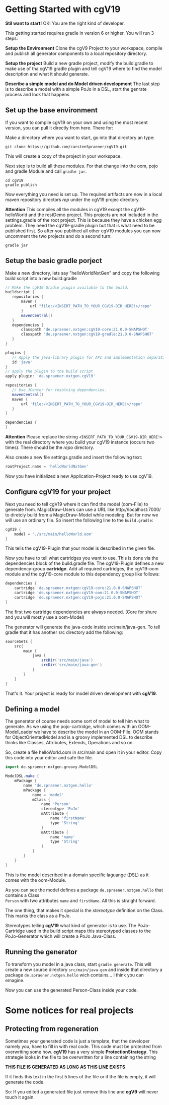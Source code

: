 # Getting Started with cgV19

__Stil want to start!__ OK! You are the right kind of developer.

This getting started requires gradle in version 6 or higher. You will run 3 steps:

__Setup the Environment__ Clone the cgV9 Project to your workspace, compile and publish all generator 
components to a local repository directory.

__Setup the project__ Build a new gradle project, modify the build.gradle to make use of tha cgV19
gradle plugin and tell cgV19 where to find the model description and what it should generate.

__Describe a simple model and do Model driven development__ The last step is to describe a model
with a simple PoJo in a DSL, start the genrate process and look that happens 

## Set up the base environment
If you want to compile cgV19 on your own and using the most recent version, you can
pull it directly from here. There for:

Make a directory where you want to start, go into that directory an type:
```
git clone https://github.com/carstenSpraener/cgV19.git
```

This will create a copy of the project in your workspace.

Next step is to build all these modules. For that change into the oom, pojo and
gradle Module and call `gradle jar`.

```
cd cgV19
gradle publish
```

Now everything you need is set up. The required artifacts are now
in a local maven repository directors _rep_ under the cgV19 projec
directory.

__Attention__
This compiles all the modules in cgV19 except the cgV19-helloWorld and the restDemo project. This projects
are not included in the settings.gradle of the root project. This is because they have a chicken egg problem.
They need the cgV19-gradle plugin but that is what need to be published first. So after you publihed all other
cgV19 modules you can now uncomment the two projects and do a second turn:

```
gradle jar
```

## Setup the basic gradle porject

Make a new directory, lets say "helloWorldNxtGen" and copy the following build script into a new build.gradle
 ```groovy
// Make the cgV19 Gradle plugin available to the build.
buildscript {
    repositories {
        maven {
            url "file:/<INSERT_PATH_TO_YOUR_CGV19-DIR_HERE!>/repo"
        }
        mavenCentral()
    }
    dependencies {
        classpath 'de.spraener.nxtgen:cgV19-core:21.0.0-SNAPSHOT'
        classpath 'de.spraener.nxtgen:cgV19-gradle:21.0.0-SNAPSHOT'
    }
}

plugins {
    // Apply the java-library plugin for API and implementation separation.
    id 'java'
}
// apply the plugin to the build script
apply plugin: 'de.spraener.nxtgen.cgV19'

repositories {
    // Use JCenter for resolving dependencies.
    mavenCentral()
    maven {
        url 'file:/<INSERT_PATH_TO_YOUR_CGV19-DIR_HERE!>/repo'
    }
}

dependencies {
}

```
__Attention__ Please replace the string ```<INSERT_PATH_TO_YOUR_CGV19-DIR_HERE!>``` with the real directory
where you build your cgV19 instance (occurs two times). There should be the _repo_ directory.

Also create a new file settings.gradle and insert the following text:

```groovy
rootProject.name = 'helloWorldNxtGen'
```

Now you have initialized a new Application-Project ready to use cgV19.

## Configure cgV19 for your project

Next you need to tell cgV19 where it can find the model (oom-File) to generate from. MagicDraw-Users can use a
URL like http://localhost:7000/<root-package-name> to diretcly build from a MagicDraw-Model while modeling.
But for now we will use an ordinary file. So insert the following line to the ```build.gradle```:

```groovy
cgV19 {
    model = './src/main/helloWorld.oom'
}
```

This tells the cgV19-Plugin that your model is described in the given file.

Now you have to tell what cartridges you want to use. This is done via the dependencies block of the
build.gradle file. The cgV19-Plugin defines a new dependency-group __cartridge__. Add all required
cartridges, the cgV19-oom module and the cgV19-core module to this dependency group like follows:

```groovy
dependencies {
    cartridge 'de.spraener.nxtgen:cgV19-core:21.0.0-SNAPSHOT'
    cartridge 'de.spraener.nxtgen:cgV19-oom:21.0.0-SNAPSHOT'
    cartridge 'de.spraener.nxtgen:cgV19-pojo:21.0.0-SNAPSHOT'
}
```

The first two cartridge dependencies are always needed. (Core for shure and you will mostly use a oom-Model)

The generator will generate the java-code inside src/main/java-gen. To tell gradle
that it has another src directory add the following:

```groovy
sourceSets {
    src{
        main {
            java {
                srcDir('src/main/java')
                srcDir('src/main/java-gen')
            }
        }
    }
}
```

That's it. Your project is ready for model driven development with __cgV19__.

## Defining a model

The generator of course needs some sort of model to tell him what to generate. As
we using the pojo-cartridge, which comes with an OOM-ModelLoader we have to
describe the model in an OOM-File. OOM stands for ObjectOrientedModel and is
a groovy implemented DSL to describe thinks like Classes, Attributes, Extends, Operations and so on.

So, create a file helloWorld.oom in src/main and open it in your editor.
Copy this code into your editor and safe the file.
```groovy
import de.spraener.nxtgen.groovy.ModelDSL

ModelDSL.make {
    mPackage {
        name 'de.spraener.nxtgen.hello'
        mPackage {
            name = 'model'
            mClass {
                name 'Person'
                stereotype 'PoJo'
                mAttribute {
                    name 'firstName'
                    type 'String'
                }
                mAttribute {
                    name 'name'
                    type 'String'
                }
            }
        }
    }
}
```

This is the model described in a domain specific laguange (DSL)
as it comes with the oom-Module.

As you can see the model defines a package `de.spraener.nxtgen.hello`
that contains a Class  
`Person` with two attributes `name` and `firstName`. All this
is straight forward.

The one thing, that makes it special is the _stereotype_ definition
on the Class. This marks the class as a PoJo.

Stereotypes telling __cgV19__ what kind of generator is to use. The
PoJo-Cartridge used in the build script maps this stereotyped classes
to the PoJo-Generator which will create a PoJo Java-Class.

## Running the generator
To transform you model in a java class,  start `gradle generate`. This
will create a new source directory `src/main/java-gen` and inside
that directory a package `de.spraener.nxtgen.hello` wich contains...
I think you can emagine.

Now you can use the generated Person-Class inside your code.

# Some notices for real projects

## Protecting from regeneration
Sometimes your generated code is just a template, that the developer
namely you, have to fill in with real code. This code must be protected
from overwriting some how.
__cgV19__ has a very simple __ProtectionStrategy__. This strategie
looks in the file to be overwritten for a line containing the
string

__THIS FILE IS GENERATED AS LONG AS THIS LINE EXISTS__

If it finds this text in the first 5 lines of the file or if
the file is empty, it will generate the code.

So: If you edited a generated file just remove this line and __cgV9__
will never touch it again.
